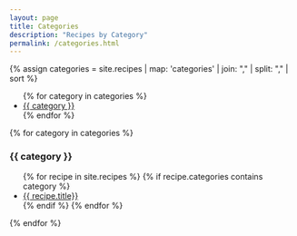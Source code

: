 ```yaml
---
layout: page
title: Categories
description: "Recipes by Category"
permalink: /categories.html
---
```


{% assign categories = site.recipes
		| map: 'categories'
		| join: ","
		| split: ","
		| sort %}

<ul class="entry-meta">
	{% for category in categories %}
		<li><a href="#{{ category }}" class="tag"><span class="term">{{ category }}</span></a></li>
	{% endfor %}
</ul>

{% for category in categories %}
<h3>{{ category }}</h3>
<ul>
	{% for recipe in site.recipes %}
		{% if recipe.categories contains category %}
			<li><a href="{{ recipe.url | relative_url }}">{{ recipe.title}}</a></li>
		{% endif %}
	{% endfor %}
</ul>
{% endfor %}
